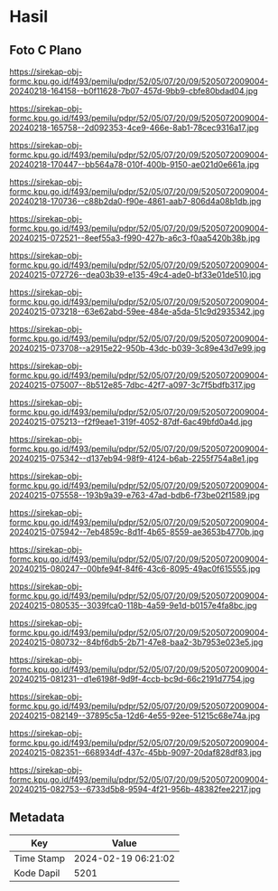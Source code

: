 # Hasil

## Foto C Plano

https://sirekap-obj-formc.kpu.go.id/f493/pemilu/pdpr/52/05/07/20/09/5205072009004-20240218-164158--b0f11628-7b07-457d-9bb9-cbfe80bdad04.jpg

https://sirekap-obj-formc.kpu.go.id/f493/pemilu/pdpr/52/05/07/20/09/5205072009004-20240218-165758--2d092353-4ce9-466e-8ab1-78cec9316a17.jpg

https://sirekap-obj-formc.kpu.go.id/f493/pemilu/pdpr/52/05/07/20/09/5205072009004-20240218-170447--bb564a78-010f-400b-9150-ae021d0e661a.jpg

https://sirekap-obj-formc.kpu.go.id/f493/pemilu/pdpr/52/05/07/20/09/5205072009004-20240218-170736--c88b2da0-f90e-4861-aab7-806d4a08b1db.jpg

https://sirekap-obj-formc.kpu.go.id/f493/pemilu/pdpr/52/05/07/20/09/5205072009004-20240215-072521--8eef55a3-f990-427b-a6c3-f0aa5420b38b.jpg

https://sirekap-obj-formc.kpu.go.id/f493/pemilu/pdpr/52/05/07/20/09/5205072009004-20240215-072726--dea03b39-e135-49c4-ade0-bf33e01de510.jpg

https://sirekap-obj-formc.kpu.go.id/f493/pemilu/pdpr/52/05/07/20/09/5205072009004-20240215-073218--63e62abd-59ee-484e-a5da-51c9d2935342.jpg

https://sirekap-obj-formc.kpu.go.id/f493/pemilu/pdpr/52/05/07/20/09/5205072009004-20240215-073708--a2915e22-950b-43dc-b039-3c89e43d7e99.jpg

https://sirekap-obj-formc.kpu.go.id/f493/pemilu/pdpr/52/05/07/20/09/5205072009004-20240215-075007--8b512e85-7dbc-42f7-a097-3c7f5bdfb317.jpg

https://sirekap-obj-formc.kpu.go.id/f493/pemilu/pdpr/52/05/07/20/09/5205072009004-20240215-075213--f2f9eae1-319f-4052-87df-6ac49bfd0a4d.jpg

https://sirekap-obj-formc.kpu.go.id/f493/pemilu/pdpr/52/05/07/20/09/5205072009004-20240215-075342--d137eb94-98f9-4124-b6ab-2255f754a8e1.jpg

https://sirekap-obj-formc.kpu.go.id/f493/pemilu/pdpr/52/05/07/20/09/5205072009004-20240215-075558--193b9a39-e763-47ad-bdb6-f73be02f1589.jpg

https://sirekap-obj-formc.kpu.go.id/f493/pemilu/pdpr/52/05/07/20/09/5205072009004-20240215-075942--7eb4859c-8d1f-4b65-8559-ae3653b4770b.jpg

https://sirekap-obj-formc.kpu.go.id/f493/pemilu/pdpr/52/05/07/20/09/5205072009004-20240215-080247--00bfe94f-84f6-43c6-8095-49ac0f615555.jpg

https://sirekap-obj-formc.kpu.go.id/f493/pemilu/pdpr/52/05/07/20/09/5205072009004-20240215-080535--3039fca0-118b-4a59-9e1d-b0157e4fa8bc.jpg

https://sirekap-obj-formc.kpu.go.id/f493/pemilu/pdpr/52/05/07/20/09/5205072009004-20240215-080732--84bf6db5-2b71-47e8-baa2-3b7953e023e5.jpg

https://sirekap-obj-formc.kpu.go.id/f493/pemilu/pdpr/52/05/07/20/09/5205072009004-20240215-081231--d1e6198f-9d9f-4ccb-bc9d-66c2191d7754.jpg

https://sirekap-obj-formc.kpu.go.id/f493/pemilu/pdpr/52/05/07/20/09/5205072009004-20240215-082149--37895c5a-12d6-4e55-92ee-51215c68e74a.jpg

https://sirekap-obj-formc.kpu.go.id/f493/pemilu/pdpr/52/05/07/20/09/5205072009004-20240215-082351--668934df-437c-45bb-9097-20daf828df83.jpg

https://sirekap-obj-formc.kpu.go.id/f493/pemilu/pdpr/52/05/07/20/09/5205072009004-20240215-082753--6733d5b8-9594-4f21-956b-48382fee2217.jpg


## Metadata

| Key        | Value               |
| ---------- | ------------------- |
| Time Stamp | 2024-02-19 06:21:02 |
| Kode Dapil | 5201                |



